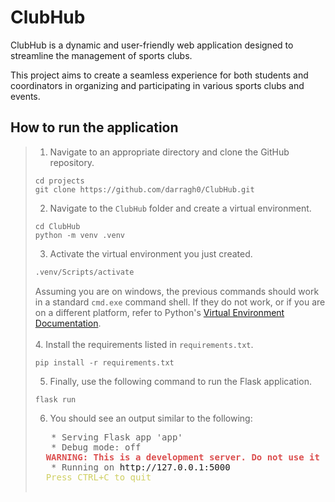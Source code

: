 # ClubHub
ClubHub is a dynamic and user-friendly web application designed to streamline the management of
sports clubs. 

This project aims to create a seamless experience for both students and
coordinators in organizing and participating in various sports clubs and events.

## How to run the application

>1. Navigate to an appropriate directory and clone the GitHub repository.
>   ```commandline
>   cd projects
>   git clone https://github.com/darragh0/ClubHub.git
>   ``` 
>2. Navigate to the `ClubHub` folder and create a virtual environment.
>   ```commandline
>   cd ClubHub
>   python -m venv .venv
>   ```
>3. Activate the virtual environment you just created.
>   ```sh
>   .venv/Scripts/activate
>   ```
>   Assuming you are on windows, the previous commands should work in a standard ``cmd.exe`` command shell.
>   If they do not work, or if you are on a different platform, refer to Python's [Virtual Environment Documentation](https://docs.python.org/3/library/venv.html).<br><br>
> 4. Install the requirements listed in ``requirements.txt``.
>   ```commandline
>   pip install -r requirements.txt
>   ```
> 5. Finally, use the following command to run the Flask application.
>   ```commandline
>   flask run
>   ```
> 6. You should see an output similar to the following:
>   <pre lang="">
>    * Serving Flask app 'app'
>    * Debug mode: off
>   <span style="color: #db4f4f; font-weight: bold;">WARNING: This is a development server. Do not use it in a production deployment. Use a production WSGI server instead.</span>
>    * Running on <a>http://127.0.0.1:5000</a>
>   <span style="color: #cfcf63;">Press CTRL+C to quit</span>
>   </pre>